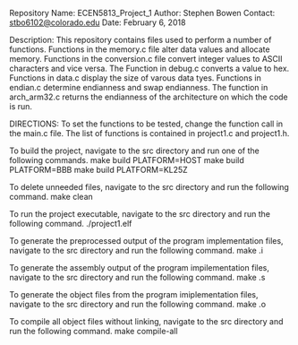 Repository Name: ECEN5813_Project_1
Author: Stephen Bowen
Contact: stbo6102@colorado.edu
Date: February 6, 2018

Description:
This repository contains files used to perform a number of functions.  Functions
in the memory.c file alter data values and allocate memory.  Functions in the
conversion.c file convert integer values to ASCII characters and vice versa.
The Function in debug.c converts a value to hex.  Functions in data.c display
the size of varous data tyes.  Functions in endian.c determine endianness and
swap endianness.  The function in arch_arm32.c returns the endianness of the 
architecture on which the code is run.

DIRECTIONS:
To set the functions to be tested, change the function call in the main.c file.
The list of functions is contained in project1.c and project1.h.  

To build the project, navigate to the src directory and run one of the following
commands.
make build PLATFORM=HOST
make build PLATFORM=BBB
make build PLATFORM=KL25Z

To delete unneeded files, navigate to the src directory and run the following
command.
make clean

To run the project executable, navigate to the src directory and run the 
following command.
./project1.elf

To generate the preprocessed output of the program implementation files,
navigate to the src directory and run the following command.
make <filename>.i

To generate the assembly output of the program impilementation files,
navigate to the src directory and run the following command.
make <filename>.s

To generate the object files from the program imiplementation files, navigate
to the src directory and run the following command.
make <filename>.o

To compile all object files without linking, navigate to the src directory and
run the following command.
make compile-all
